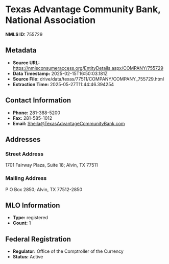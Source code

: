 # Texas Advantage Community Bank, National Association

**NMLS ID:** 755729

## Metadata
- **Source URL:** https://nmlsconsumeraccess.org/EntityDetails.aspx/COMPANY/755729
- **Data Timestamp:** 2025-02-15T16:50:03.181Z
- **Source File:** drive/data/texas/77511/COMPANY/COMPANY_755729.html
- **Extraction Time:** 2025-05-27T11:44:46.394254

## Contact Information
- **Phone:** 281-388-5200
- **Fax:** 281-585-1012
- **Email:** Sheila@TexasAdvantageCommunityBank.com

## Addresses
### Street Address
1701 Fairway Plaza, Suite 18; Alvin, TX 77511

### Mailing Address
P O Box 2850; Alvin, TX 77512-2850

## MLO Information
- **Type:** registered
- **Count:** 1

## Federal Registration
- **Regulator:** Office of the Comptroller of the Currency
- **Status:** Active
